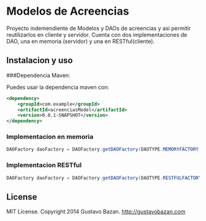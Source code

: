 Modelos de Acreencias
=====================

Proyecto indemendiente de Modelos y DAOs de acreencias y asi permitir reutilizarlos en cliente y servidor.
Cuenta con dos implementaciones de DAO, una en memoria (servidor) y una en RESTful(cliente).

## Instalacion y uso

###Dependencia Maven:

Puedes usar la dependencia maven con:
```xml
<dependency>
	<groupId>com.example</groupId>
	<artifactId>acreenciasModel</artifactId>
	<version>0.0.1-SNAPSHOT</version>
</dependency>
```

### Implementacion en memoria

```java
DAOFactory daoFactory = DAOFactory.getDAOFactory(DAOTYPE.MEMORYFACTORY);
```

### Implementacion RESTful

```java
DAOFactory daoFactory = DAOFactory.getDAOFactory(DAOTYPE.RESTFULFACTORY);
```

## License

MIT License. Copyright 2014 Gustavo Bazan. http://gustavobazan.com
